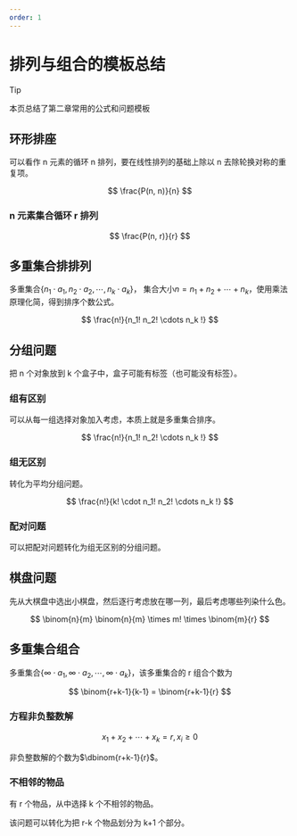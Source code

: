 ```yaml
---
order: 1
---
```


# 排列与组合的模板总结

> [!TIP]
> 本页总结了第二章常用的公式和问题模板

## 环形排座

可以看作 n 元素的循环 n 排列，要在线性排列的基础上除以 n 去除轮换对称的重复项。

$$
\frac{P(n, n)}{n}
$$

### n 元素集合循环 r 排列

$$
\frac{P(n, r)}{r}
$$

## 多重集合排排列

多重集合$\{n_1 \cdot a_1, n_2 \cdot a_2 ,\cdots ,n_k \cdot a_k\}$，
集合大小$n = n_1 + n_2 + \cdots + n_k$，使用乘法原理化简，得到排序个数公式。

$$
\frac{n!}{n_1! n_2! \cdots n_k !}
$$

## 分组问题

把 n 个对象放到 k 个盒子中，盒子可能有标签（也可能没有标签）。

### 组有区别

可以从每一组选择对象加入考虑，本质上就是多重集合排序。

$$
\frac{n!}{n_1! n_2! \cdots n_k !}
$$

### 组无区别

转化为平均分组问题。

$$
\frac{n!}{k! \cdot n_1! n_2! \cdots n_k !}
$$

### 配对问题

可以把配对问题转化为组无区别的分组问题。

## 棋盘问题

先从大棋盘中选出小棋盘，然后逐行考虑放在哪一列，最后考虑哪些列染什么色。

$$
\binom{n}{m} \binom{n}{m} \times m! \times \binom{m}{r}
$$

## 多重集合组合

多重集合$\{\infty \cdot a_1, \infty \cdot a_2 ,\cdots ,\infty \cdot a_k\}$，该多重集合的 r 组合个数为

$$
\binom{r+k-1}{k-1} = \binom{r+k-1}{r}
$$

### 方程非负整数解

$$
x_1 + x_2 + \cdots + x_k = r, x_i \ge 0
$$

非负整数解的个数为$\dbinom{r+k-1}{r}$。

### 不相邻的物品

有 r 个物品，从中选择 k 个不相邻的物品。

该问题可以转化为把 r-k 个物品划分为 k+1 个部分。
